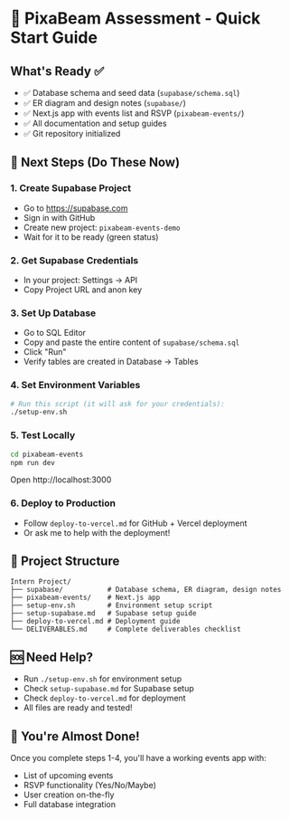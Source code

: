 # 🚀 PixaBeam Assessment - Quick Start Guide

## What's Ready ✅
- ✅ Database schema and seed data (`supabase/schema.sql`)
- ✅ ER diagram and design notes (`supabase/`)
- ✅ Next.js app with events list and RSVP (`pixabeam-events/`)
- ✅ All documentation and setup guides
- ✅ Git repository initialized

## 🎯 Next Steps (Do These Now)

### 1. Create Supabase Project
- Go to https://supabase.com
- Sign in with GitHub
- Create new project: `pixabeam-events-demo`
- Wait for it to be ready (green status)

### 2. Get Supabase Credentials
- In your project: Settings → API
- Copy Project URL and anon key

### 3. Set Up Database
- Go to SQL Editor
- Copy and paste the entire content of `supabase/schema.sql`
- Click "Run"
- Verify tables are created in Database → Tables

### 4. Set Environment Variables
```bash
# Run this script (it will ask for your credentials):
./setup-env.sh
```

### 5. Test Locally
```bash
cd pixabeam-events
npm run dev
```
Open http://localhost:3000

### 6. Deploy to Production
- Follow `deploy-to-vercel.md` for GitHub + Vercel deployment
- Or ask me to help with the deployment!

## 📁 Project Structure
```
Intern Project/
├── supabase/           # Database schema, ER diagram, design notes
├── pixabeam-events/    # Next.js app
├── setup-env.sh        # Environment setup script
├── setup-supabase.md   # Supabase setup guide
├── deploy-to-vercel.md # Deployment guide
└── DELIVERABLES.md     # Complete deliverables checklist
```

## 🆘 Need Help?
- Run `./setup-env.sh` for environment setup
- Check `setup-supabase.md` for Supabase setup
- Check `deploy-to-vercel.md` for deployment
- All files are ready and tested!

## 🎉 You're Almost Done!
Once you complete steps 1-4, you'll have a working events app with:
- List of upcoming events
- RSVP functionality (Yes/No/Maybe)
- User creation on-the-fly
- Full database integration
